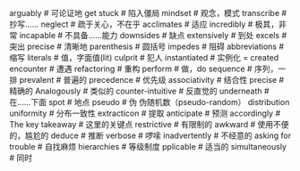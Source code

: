 arguably # 可论证地
get stuck # 陷入僵局
mindset # 观念，模式
transcribe # 抄写……
neglect # 疏于关心，不在乎
acclimates # 适应
incredibly # 极其，非常
incapable # 不具备……能力
downsides # 缺点
extensively # 到处
excels # 突出
precise # 清晰地
parenthesis # 圆括号
impedes # 阻碍
abbreviations # 缩写
literals # 值，字面值(lit)
culprit # 犯人
instantiated # 实例化 = created
encounter # 遭遇
refactoring # 重构
perform # 做，do
sequence # 序列，一排
prevalent # 普遍的
precedence # 优先级
associativity # 结合性
precise # 精确的
Analogously # 类似的
counter-intuitive # 反直觉的
underneath # 在……下面
spot # 地点
pseudo # 伪 伪随机数（pseudo-random）
distribution uniformity # 分布一致性
extracticon # 提取
anticipate # 预测
accordingly #
The key takeaway # 这里的关键点
restrictive # 有限制的
awkward # 使用不便的，尴尬的
deduce # 推断
verbose # 啰嗦
inadvertently # 不经意的
asking for trouble # 自找麻烦 
hierarchies # 等级制度
pplicable # 适当的
simultaneously # 同时

